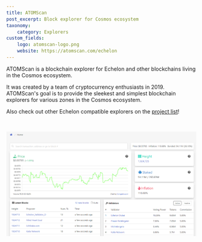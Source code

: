 ```yaml
---
title: ATOMScan
post_excerpt: Block explorer for Cosmos ecosystem
taxonomy:
    category: Explorers
custom_fields:
    logo: atomscan-logo.png
    website: https://atomscan.com/echelon
---
```

ATOMScan is a blockchain explorer for Echelon and other blockchains living in the Cosmos ecosystem.

It was created by a team of cryptocurrency enthusiasts in 2019. ATOMScan's goal is to provide the sleekest and simplest blockchain explorers for various zones in the Cosmos ecosystem.

Also check out other Echelon compatible explorers on the [project list](https://ech.world/projects/)!

&nbsp;

[![ATOMScan](/_images/atomscan-pic1.png "ATOMScan")](https://atomscan.com/echelon)
